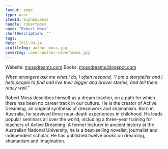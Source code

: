 ```yaml
---
layout: page
type: user
itemId: bcphbqvmoss
handle: robertmoss
name: "Robert Moss"
shortDescription: ""
tags:
date: 2015-03-24
profileImg: author-moss.jpg
coverImg: cover-author-robertmoss.jpg
---
```


Website: [mossdreams.com](https://mossdreams.com/)
Books: [mossdreams.blogspot.com](http://mossdreams.blogspot.com/2019/02/the-books-for-magical-dreaming.html)

_When strangers ask me what I do, I often respond, “I am a storyteller and I help people to find and live their bigger and braver stories, and tell them really well.”_

Robert Moss describes himself as a dream teacher, on a path for which there has been no career track in our culture. He is the creator of Active Dreaming, an original synthesis of dreamwork and shamanism. Born in Australia, he survived three near-death experiences in childhood. He leads popular seminars all over the world, including a three-year training for teachers of Active Dreaming. A former lecturer in ancient history at the Australian National University, he is a best-selling novelist, journalist and independent scholar. He has published twelve books on dreaming, shamanism and imagination.
